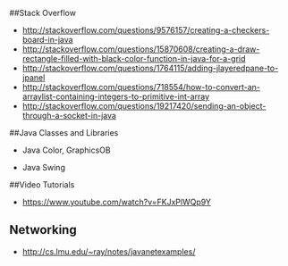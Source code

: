##Stack Overflow
* http://stackoverflow.com/questions/9576157/creating-a-checkers-board-in-java
* http://stackoverflow.com/questions/15870608/creating-a-draw-rectangle-filled-with-black-color-function-in-java-for-a-grid
* http://stackoverflow.com/questions/1764115/adding-jlayeredpane-to-jpanel
* http://stackoverflow.com/questions/718554/how-to-convert-an-arraylist-containing-integers-to-primitive-int-array
* http://stackoverflow.com/questions/19217420/sending-an-object-through-a-socket-in-java



##Java Classes and Libraries
* Java Color, GraphicsOB

* Java Swing


##Video Tutorials
* https://www.youtube.com/watch?v=FKJxPlWQp9Y

## Networking
* http://cs.lmu.edu/~ray/notes/javanetexamples/
